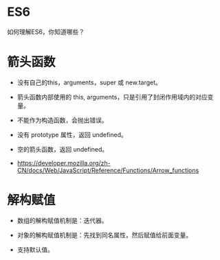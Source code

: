 

# ES6
如何理解ES6，你知道哪些？

# 箭头函数

* 没有自己的this，arguments，super 或 new.target。

* 箭头函数内部使用的 this, arguments，只是引用了封闭作用域内的对应变量。

* 不能作为构造函数，会抛出错误。

* 没有 prototype 属性，返回 undefined。

* 空的箭头函数，返回 undefined。

* https://developer.mozilla.org/zh-CN/docs/Web/JavaScript/Reference/Functions/Arrow_functions

# 解构赋值

* 数组的解构赋值机制是：迭代器。

* 对象的解构赋值机制是：先找到同名属性，然后赋值给前面变量。

* 支持默认值。
